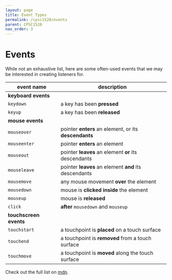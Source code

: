 ```yaml
---
layout: page
title: Event Types
permalink: /cpsc1520/events
parent: CPSC1520
nav_order: 3
---
```


# Events

While not an exhaustive list, here are some often-used events that we may be interested in creating listeners for.

event name  | description 
--- | ---
**keyboard events** |
`keydown` | a key has been **pressed**
`keyup` | a key has been **released**
**mouse events** |
`mouseover` | pointer **enters** an element, or its **descendants**
`mouseenter` | pointer **enters** an element
`mouseout` | pointer **leaves** an element **or** its descendants
`mouseleave` | pointer **leaves** an element **and** its descendants
`mousemove` | any mouse movement **over** the element
`mousedown` | mouse is **clicked inside** the element
`mouseup` | mouse is **released**
`click` | **after** `mousedown` and `mouseup`
**touchscreen events** |
`touchstart` | a touchpoint is **placed** on a touch surface
`touchend` | a touchpoint is **removed** from a touch surface
`touchmove` | a touchpoint is **moved** along the touch surface

Check out the full list on [mdn](https://developer.mozilla.org/en-US/docs/Web/Events).